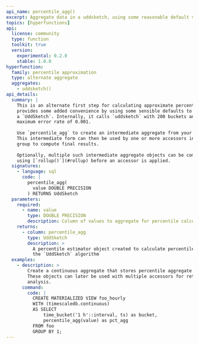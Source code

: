 ```yaml
---
api_name: percentile_agg()
excerpt: Aggregate data in a uddsketch, using some reasonable default values, for further calculation of percentile estimates
topics: [hyperfunctions]
api:
  license: community
  type: function
  toolkit: true
  version:
    experimental: 0.2.0
    stable: 1.0.0
hyperfunction:
  family: percentile approximation
  type: alternate aggregate
  aggregates:
    - uddsketch()
api_details:
  summary: |
    This is an alternate first step for calculating approximate percentiles. It
    provides some added convenience by using some sensible defaults to create
    a `UddSketch`. Internally, it calls `uddsketch` with 200 buckets and a
    maximum error rate of 0.001.
    
    Use `percentile_agg` to create an intermediate aggregate from your raw data.
    This intermediate form can then be used by one or more accessors in this
    group to compute final results. 
    
    Optionally, multiple such intermediate aggregate objects can be combined
    using [`rollup()`](#rollup) before an accessor is applied.
  signatures:
    - language: sql
      code: |
        percentile_agg(
          value DOUBLE PRECISION
        ) RETURNS UddSketch
  parameters:
    required:
      - name: value
        type: DOUBLE PRECISION
        description: Column of values to aggregate for percentile calculation
    returns:
      - column: percentile_agg
        type: UddSketch
        description: >
          A percentile estimator object created to calculate percentiles using
          the `UddSketch` algorithm
  examples:
    - description: >
        Create a continuous aggregate that stores percentile aggregate objects.
        These objects can later be used with multiple accessors for retrospective
        analysis.
      command:
        code: |
          CREATE MATERIALIZED VIEW foo_hourly
          WITH (timescaledb.continuous)
          AS SELECT
              time_bucket('1 h'::interval, ts) as bucket,
              percentile_agg(value) as pct_agg
          FROM foo
          GROUP BY 1;
---
```



